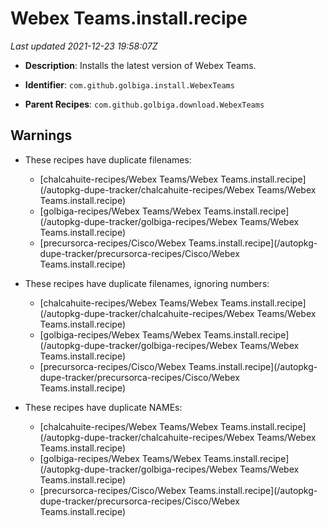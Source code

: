 # Webex Teams.install.recipe

_Last updated 2021-12-23 19:58:07Z_

- **Description**: Installs the latest version of Webex Teams.

- **Identifier**: `com.github.golbiga.install.WebexTeams`

- **Parent Recipes**: `com.github.golbiga.download.WebexTeams`

## Warnings

- These recipes have duplicate filenames:
    - [chalcahuite-recipes/Webex Teams/Webex Teams.install.recipe](/autopkg-dupe-tracker/chalcahuite-recipes/Webex Teams/Webex Teams.install.recipe)
    - [golbiga-recipes/Webex Teams/Webex Teams.install.recipe](/autopkg-dupe-tracker/golbiga-recipes/Webex Teams/Webex Teams.install.recipe)
    - [precursorca-recipes/Cisco/Webex Teams.install.recipe](/autopkg-dupe-tracker/precursorca-recipes/Cisco/Webex Teams.install.recipe)

- These recipes have duplicate filenames, ignoring numbers:
    - [chalcahuite-recipes/Webex Teams/Webex Teams.install.recipe](/autopkg-dupe-tracker/chalcahuite-recipes/Webex Teams/Webex Teams.install.recipe)
    - [golbiga-recipes/Webex Teams/Webex Teams.install.recipe](/autopkg-dupe-tracker/golbiga-recipes/Webex Teams/Webex Teams.install.recipe)
    - [precursorca-recipes/Cisco/Webex Teams.install.recipe](/autopkg-dupe-tracker/precursorca-recipes/Cisco/Webex Teams.install.recipe)

- These recipes have duplicate NAMEs:
    - [chalcahuite-recipes/Webex Teams/Webex Teams.install.recipe](/autopkg-dupe-tracker/chalcahuite-recipes/Webex Teams/Webex Teams.install.recipe)
    - [golbiga-recipes/Webex Teams/Webex Teams.install.recipe](/autopkg-dupe-tracker/golbiga-recipes/Webex Teams/Webex Teams.install.recipe)
    - [precursorca-recipes/Cisco/Webex Teams.install.recipe](/autopkg-dupe-tracker/precursorca-recipes/Cisco/Webex Teams.install.recipe)
